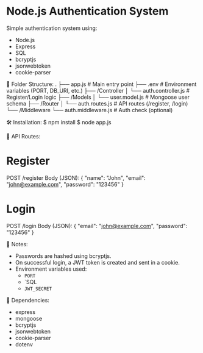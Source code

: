 # Node.js Authentication System

Simple authentication system using:
- Node.js
- Express
- SQL
- bcryptjs
- jsonwebtoken
- cookie-parser

📁 Folder Structure:
.
├── app.js                  # Main entry point
├── .env                    # Environment variables (PORT, DB_URI, etc.)
├── /Controller
│   └── auth.controller.js  # Register/Login logic
├── /Models
│   └── user.model.js       # Mongoose user schema
├── /Router
│   └── auth.routes.js      # API routes (/register, /login)
└── /Middleware
    └── auth.middleware.js  # Auth check (optional)

🛠 Installation:
$ npm install
$ node app.js

🔐 API Routes:

# Register
POST /register
Body (JSON):
{
  "name": "John",
  "email": "john@example.com",
  "password": "123456"
}

# Login
POST /login
Body (JSON):
{
  "email": "john@example.com",
  "password": "123456"
}

📝 Notes:
- Passwords are hashed using bcryptjs.
- On successful login, a JWT token is created and sent in a cookie.
- Environment variables used:
  - `PORT`
  - `SQL
  - `JWT_SECRET`

🔗 Dependencies:
- express
- mongoose
- bcryptjs
- jsonwebtoken
- cookie-parser
- dotenv
